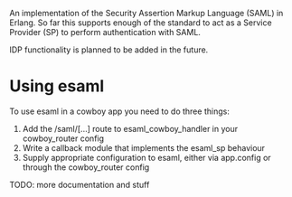 An implementation of the Security Assertion Markup Language (SAML) in Erlang. So far this supports enough of the standard to act as a Service Provider (SP) to perform authentication with SAML.

IDP functionality is planned to be added in the future.

# Using esaml

To use esaml in a cowboy app you need to do three things:

1. Add the /saml/[...] route to esaml_cowboy_handler in your cowboy_router config
2. Write a callback module that implements the esaml_sp behaviour
3. Supply appropriate configuration to esaml, either via app.config or through the cowboy_router config

TODO: more documentation and stuff
